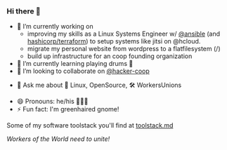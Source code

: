 ### Hi there 👋

<!--
**TheRojam/TheRojam** is a ✨ _special_ ✨ repository because its `README.md` (this file) appears on your GitHub profile.

Here are some ideas to get you started:
-->
- 🔭 I’m currently working on 
  -  improving my skills as a Linux Systems Engineer w/ [@ansible](https://github.com/ansible) (and [hashicorp/terraform](https://github.com/hashicorp/terraform)) to setup systems like jitsi on @hcloud.
  -  migrate my personal website from wordpress to a flatfilesystem (/)
  -  build up infrastructure for an coop founding organization
- 🌱 I’m currently learning playing drums 🥁 
- 👯 I’m looking to collaborate on [@hacker-coop](https://github.com/hacker-coop)
<!-- 🤔 I’m looking for help with--> 
- 💬 Ask me about 🐧 Linux, OpenSource, 🛠 WorkersUnions
<!-- 📫 How to reach me: ...-->
- 😄 Pronouns: he/his  👨🏻‍💻
- ⚡ Fun fact: I'm greenhaired gnome!

Some of my software toolstack you'll find at [toolstack.md](https://github.com/TheRojam/TheRojam/blob/main/toolstack.md)

_Workers of the World need to unite!_
